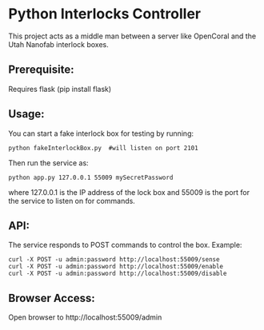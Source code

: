 Python Interlocks Controller
===

This project acts as a middle man between a server like OpenCoral and the Utah Nanofab
interlock boxes.

Prerequisite:
---
Requires flask (pip install flask)

Usage:
---
You can start a fake interlock box for testing by running:

    python fakeInterlockBox.py  #will listen on port 2101

Then run the service as:

    python app.py 127.0.0.1 55009 mySecretPassword

where 127.0.0.1 is the IP address of the lock box and 55009 is the port for the service
to listen on for commands.


API:
---
The service responds to POST commands to control the box.  Example:

    curl -X POST -u admin:password http://localhost:55009/sense
    curl -X POST -u admin:password http://localhost:55009/enable
    curl -X POST -u admin:password http://localhost:55009/disable


Browser Access:
---
Open browser to http://localhost:55009/admin

